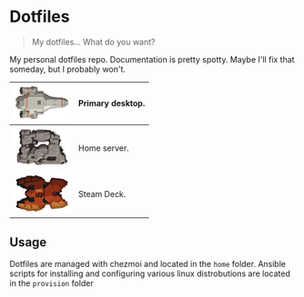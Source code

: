 # Dotfiles
> My dotfiles... What do you want? 

My personal dotfiles repo. Documentation is pretty spotty. Maybe I'll fix that 
someday, but I probably won't. 

| <img src="./img/kestrel.png" width="100"> | Primary desktop. |
|---|---|
| <img src="./img/torus.png" width="100"> | Home server. |
| <img src="./img/bulwark.png" width="100"> | Steam Deck. |

## Usage

Dotfiles are managed with chezmoi and located in the `home` folder. Ansible 
scripts for installing and configuring various linux distrobutions are located 
in the `provision` folder
